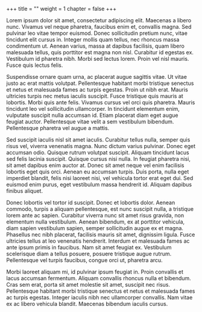 +++
title = ""
weight = 1
chapter = false
+++

Lorem ipsum dolor sit amet, consectetur adipiscing elit. Maecenas a libero nunc. Vivamus vel neque pharetra, faucibus enim et, convallis magna. Sed pulvinar leo vitae tempor euismod. Donec sollicitudin pretium nunc, vitae tincidunt elit cursus in. Integer mollis quam tellus, nec rhoncus massa condimentum ut. Aenean varius, massa at dapibus facilisis, quam libero malesuada tellus, quis porttitor est magna non nisl. Curabitur id egestas ex. Vestibulum id pharetra nibh. Morbi sed lectus lorem. Proin vel nisl mauris. Fusce quis lectus felis.

Suspendisse ornare quam urna, ac placerat augue sagittis vitae. Ut vitae justo ac erat mattis volutpat. Pellentesque habitant morbi tristique senectus et netus et malesuada fames ac turpis egestas. Proin ut nibh erat. Mauris ultricies turpis nec metus iaculis suscipit. Fusce tristique quis mauris at lobortis. Morbi quis ante felis. Vivamus cursus vel orci quis pharetra. Mauris tincidunt leo vel sollicitudin ullamcorper. In tincidunt elementum enim, vulputate suscipit nulla accumsan id. Etiam placerat diam eget augue feugiat auctor. Pellentesque vitae velit a sem vestibulum bibendum. Pellentesque pharetra vel augue a mattis.

Sed suscipit iaculis nisl sit amet iaculis. Curabitur tellus nulla, semper quis risus vel, viverra venenatis magna. Nunc dictum varius pulvinar. Donec eget accumsan odio. Quisque rutrum volutpat suscipit. Aliquam tincidunt lacus sed felis lacinia suscipit. Quisque cursus nisi nulla. In feugiat pharetra nisi, sit amet dapibus enim auctor at. Donec sit amet neque vel enim facilisis lobortis eget quis orci. Aenean eu accumsan turpis. Duis porta, nulla eget imperdiet blandit, felis nisi laoreet nisi, vel vehicula tortor erat eget dui. Sed euismod enim purus, eget vestibulum massa hendrerit id. Aliquam dapibus finibus aliquet.

Donec lobortis vel tortor id suscipit. Donec et lobortis dolor. Aenean commodo, turpis a aliquam pellentesque, est nunc suscipit nulla, a tristique lorem ante ac sapien. Curabitur viverra nunc sit amet risus gravida, non elementum nulla vestibulum. Aenean bibendum, ex at porttitor vehicula, diam sapien vestibulum sapien, semper sollicitudin augue ex et magna. Phasellus nec nibh placerat, facilisis mauris sit amet, dignissim ligula. Fusce ultricies tellus at leo venenatis hendrerit. Interdum et malesuada fames ac ante ipsum primis in faucibus. Nam sit amet feugiat ex. Vestibulum scelerisque diam a tellus posuere, posuere tristique augue rutrum. Pellentesque vel turpis faucibus, congue orci ut, pharetra arcu.

Morbi laoreet aliquam mi, id pulvinar ipsum feugiat in. Proin convallis et lacus accumsan fermentum. Aliquam convallis rhoncus nulla et bibendum. Cras sem erat, porta sit amet molestie sit amet, suscipit nec risus. Pellentesque habitant morbi tristique senectus et netus et malesuada fames ac turpis egestas. Integer iaculis nibh nec ullamcorper convallis. Nam vitae ex ac libero vehicula blandit. Maecenas bibendum iaculis cursus.
